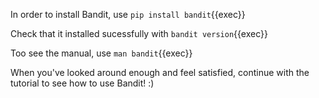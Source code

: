 In order to install Bandit, use `pip install bandit`{{exec}}

Check that it installed sucessfully with `bandit version`{{exec}}

Too see the manual, use `man bandit`{{exec}}

When you've looked around enough and feel satisfied, continue with the tutorial to see how to use Bandit! :)